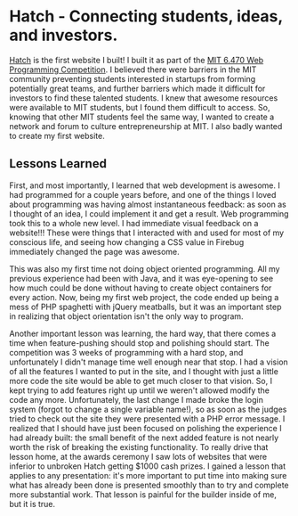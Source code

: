 # Hatch - Connecting students, ideas, and investors.

[Hatch](http://astorino.scripts.mit.edu/hatch) is the first website I built! I built it 
as part of the [MIT 6.470 Web Programming Competition](http://web.mit.edu/6.470). I 
believed there were barriers in the MIT community preventing students interested 
in startups from forming potentially great teams, and further barriers which 
made it difficult for investors to find these talented students. I knew that 
awesome resources were available to MIT students, but I found them difficult to 
access. So, knowing that other MIT students feel the same way, I wanted to 
create a network and forum to culture entrepreneurship at MIT. I also badly 
wanted to create my first website. 
 
## Lessons Learned  
 
First, and most importantly, I learned that web development is awesome. I had 
programmed for a couple years before, and one of the things I loved about 
programming was having almost instantaneous feedback: as soon as I thought of an 
idea, I could implement it and get a result. Web programming took this to a 
whole new level. I had immediate visual feedback on a website!!! These were 
things that I interacted with and used for most of my conscious life, and seeing 
how changing a CSS value in Firebug immediately changed the page was awesome. 
 
This was also my first time not doing object oriented programming. All my 
previous experience had been with Java, and it was eye-opening to see how much 
could be done without having to create object containers for every action. Now, 
being my first web project, the code ended up being a mess of PHP spaghetti with 
jQuery meatballs, but it was an important step in realizing that object 
orientation isn't the only way to program. 
 
Another important lesson was learning, the hard way, that there comes a time 
when feature-pushing should stop and polishing should start. The competition was 
3 weeks of programming with a hard stop, and unfortunately I didn't manage time 
well enough near that stop. I had a vision of all the features I wanted to put 
in the site, and I thought with just a little more code the site would be able 
to get much closer to that vision. So, I kept trying to add features right up 
until we weren't allowed modify the code any more. Unfortunately, the last 
change I made broke the login system (forgot to change a single variable name!), 
so as soon as the judges tried to check out the site they were presented with a 
PHP error message. I realized that I should have just been focused on polishing 
the experience I had already built: the small benefit of the next added feature 
is not nearly worth the risk of breaking the existing functionality. To really 
drive that lesson home, at the awards ceremony I saw lots of websites that were 
inferior to unbroken Hatch getting $1000 cash prizes. I gained a lesson that 
applies to any presentation: it's more important to put time into making sure 
what has already been done is presented smoothly than to try and complete more 
substantial work. That lesson is painful for the builder inside of me, but it is 
true. 

